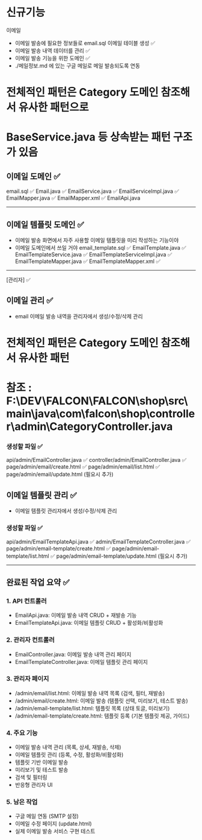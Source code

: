 # 신규기능

이메일
- 이메일 발송에 필요한 정보들로 email.sql 이메일 테이블 생성 ✅
- 이메일 발송 내역 데이터를 관리 ✅
- 이메일 발송 기능을 위한 도메인 ✅
- ./메일정보.md 에 있는 구글 메일로 메일 발송되도록 연동

# 전체적인 패턴은 Category 도메인 참조해서 유사한 패턴으로
# BaseService.java 등 상속받는 패턴 구조가 있음


## 이메일 도메인 ✅
email.sql ✅
Email.java ✅
EmailService.java ✅
EmailServiceImpl.java ✅
EmailMapper.java ✅
EmailMapper.xml ✅
EmailApi.java


---

## 이메일 템플릿 도메인 ✅
- 이메일 발송 화면에서 자주 사용할 이메일 템플릿을 미리 작성하는 기능이야
- 이메일 도메인에서 쓰일 거야
email_template.sql ✅
EmailTemplate.java ✅
EmailTemplateService.java ✅
EmailTemplateServiceImpl.java ✅
EmailTemplateMapper.java ✅
EmailTemplateMapper.xml ✅

---
[관리자] ✅

## 이메일 관리 ✅
- email 이메일 발송 내역을 관리자에서 생성/수정/삭제 관리
# 전체적인 패턴은 Category 도메인 참조해서 유사한 패턴
# 참조 : F:\DEV\FALCON\FALCON\shop\src\main\java\com\falcon\shop\controller\admin\CategoryController.java

### 생성할 파일 ✅
api/admin/EmailController.java ✅
controller/admin/EmailController.java ✅
page/admin/email/create.html ✅
page/admin/email/list.html ✅
page/admin/email/update.html (필요시 추가)

## 이메일 템플릿 관리 ✅
- 이메일 템플릿 관리자에서 생성/수정/삭제 관리

### 생성할 파일 ✅
api/admin/EmailTemplateApi.java ✅
admin/EmailTemplateController.java ✅
page/admin/email-template/create.html ✅
page/admin/email-template/list.html ✅
page/admin/email-template/update.html (필요시 추가)

---

## 완료된 작업 요약 ✅

### 1. API 컨트롤러
- EmailApi.java: 이메일 발송 내역 CRUD + 재발송 기능
- EmailTemplateApi.java: 이메일 템플릿 CRUD + 활성화/비활성화

### 2. 관리자 컨트롤러  
- EmailController.java: 이메일 발송 내역 관리 페이지
- EmailTemplateController.java: 이메일 템플릿 관리 페이지

### 3. 관리자 페이지
- /admin/email/list.html: 이메일 발송 내역 목록 (검색, 필터, 재발송)
- /admin/email/create.html: 이메일 발송 (템플릿 선택, 미리보기, 테스트 발송)
- /admin/email-template/list.html: 템플릿 목록 (상태 토글, 미리보기)
- /admin/email-template/create.html: 템플릿 등록 (기본 템플릿 제공, 가이드)

### 4. 주요 기능
- 이메일 발송 내역 관리 (목록, 상세, 재발송, 삭제)
- 이메일 템플릿 관리 (등록, 수정, 활성화/비활성화)
- 템플릿 기반 이메일 발송
- 미리보기 및 테스트 발송
- 검색 및 필터링
- 반응형 관리자 UI

### 5. 남은 작업
- 구글 메일 연동 (SMTP 설정)
- 이메일 수정 페이지 (update.html)
- 실제 이메일 발송 서비스 구현 테스트



